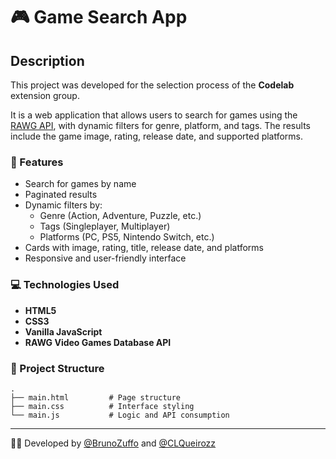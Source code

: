 # 🎮 Game Search App

## Description

This project was developed for the selection process of the **Codelab** extension group.

It is a web application that allows users to search for games using the [RAWG API](https://rawg.io/apidocs), with dynamic filters for genre, platform, and tags. The results include the game image, rating, release date, and supported platforms.

### 🧠 Features

- Search for games by name
- Paginated results
- Dynamic filters by:
  - Genre (Action, Adventure, Puzzle, etc.)
  - Tags (Singleplayer, Multiplayer)
  - Platforms (PC, PS5, Nintendo Switch, etc.)
- Cards with image, rating, title, release date, and platforms
- Responsive and user-friendly interface

### 💻 Technologies Used

- **HTML5**
- **CSS3**
- **Vanilla JavaScript**
- **RAWG Video Games Database API**

### 📁 Project Structure

```
.
├── main.html         # Page structure
├── main.css          # Interface styling
└── main.js           # Logic and API consumption
```

---

👨‍💻 Developed by [@BrunoZuffo](https://github.com/BrunoZuffo) and [@CLQueirozz](https://github.com/CLQueirozz)

